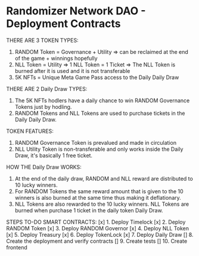 # Randomizer Network DAO - Deployment Contracts

THERE ARE 3 TOKEN TYPES:
1. RANDOM Token = Governance + Utility => can be reclaimed at the end of the game + winnings hopefully
2. NLL Token = Utility => 1 NLL Token = 1 Ticket => The NLL Token is burned after it is used and it is not transferable
3. 5K NFTs = Unique Meta Game Pass access to the Daily Daily Draw

THERE ARE 2 Daily Draw TYPES:
1. The 5K NFTs hodlers have a daily chance to win RANDOM Governance Tokens just by hodling.
2. RANDOM Tokens and NLL Tokens are used to purchase tickets in the Daily Daily Draw. 

TOKEN FEATURES:
1. RANDOM Governance Token is prevalued and made in circulation
2. NLL Utility Token is non-transferable and only works inside the Daily Draw, it's basically 1 free ticket.

HOW THE Daily Draw WORKS:
1. At the end of the daily draw, RANDOM and NLL reward are distributed to 10 lucky winners.
2. For RANDOM Tokens the same reward amount that is given to the 10 winners is also burned at the same time thus making it deflationary. 
3. NLL Tokens are also rewarded to the 10 lucky winners. NLL Tokens are burned when purchase 1 ticket in the daily token Daily Draw.

STEPS TO-DO SMART CONTRACTS:
[x] 1. Deploy Timelock
[x] 2. Deploy RANDOM Token
[x] 3. Deploy RANDOM Governor
[x] 4. Deploy NLL Token
[x] 5. Deploy Treasury
[x] 6. Deploy TokenLock
[x] 7. Deploy Daily Draw
[] 8. Create the deployment and verify contracts
[] 9. Create tests
[] 10. Create frontend